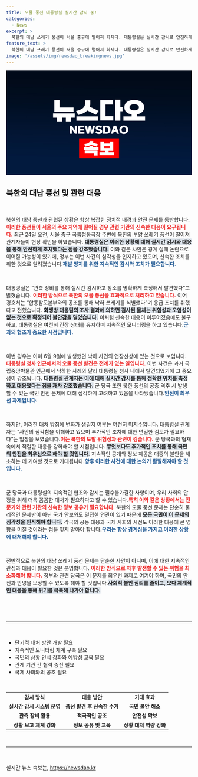 ```yaml
---
title: 오물 풍선 대통령실 실시간 감시 중!
categories:
  - News
excerpt: >
  북한의 대남 쓰레기 풍선이 서울 중구에 떨어져 화제다. 대통령실은 실시간 감시로 안전하게 조치했다며 경계 실패 논란을 차단하고, 군 당국과의 공조로 지속 모니터링 중이라고 밝혔다. 이번 사건의 의미는 무엇일까?
feature_text: >
  북한의 대남 쓰레기 풍선이 서울 중구에 떨어져 화제다. 대통령실은 실시간 감시로 안전하게 조치했다며 경계 실패 논란을 차단하고, 군 당국과의 공조로 지속 모니터링 중이라고 밝혔다. 이번 사건의 의미는 무엇일까?
image: '/assets/img/newsdao_breakingnews.jpg'
---
```


<p><img src="/assets/img/newsdao_breakingnews.jpg" alt="implanttips 속보" /></p>

<h2 data-ke-size="size26">북한의 대남 풍선 및 관련 대응</h2>

<p data-ke-size="size16">&nbsp;</p>

<p>북한의 대남 풍선과 관련된 상황은 항상 복잡한 정치적 배경과 안전 문제를 동반합니다. <b><span style="color: #ee2323;">이러한 풍선들이 서울의 주요 지역에 떨어질 경우 관련 기관의 신속한 대응이 요구됩니다.</span></b> 최근 24일 오전, 서울 중구 국립정동극장 주변에 북한의 부양 쓰레기 풍선이 떨어져 관계자들이 현장 확인을 하였습니다. <b><span style="background-color: #21538527;">대통령실은 이러한 상황에 대해 실시간 감시와 대응을 통해 안전하게 조치했다는 점을 강조했습니다.</span></b> 이와 같은 사안은 경계 실패 논란으로 이어질 가능성이 있기에, 정부는 이번 사건의 심각성을 인지하고 있으며, 신속한 조치를 취한 것으로 알려졌습니다.<b><span style="color: #1a5490;">재발 방지를 위한 지속적인 감시와 조치가 필요합니다.</span></b></p>

<p data-ke-size="size16">&nbsp;</p>

<p>대통령실은 “관측 장비를 통해 실시간 감시하고 장소를 명확하게 측정해서 발견했다”고 밝혔습니다. <b><span style="color: #ee2323;">이러한 방식으로 북한의 오물 풍선을 효과적으로 처리하고 있습니다.</span></b> 이어 경호처는 “합동참모본부와의 공조를 통해 낙하 쓰레기를 식별했다”며 응급 조치를 취했다고 전했습니다. <b><span style="background-color: #21538527;">화생방 대응팀의 조사 결과에 의하면 검사된 물체는 위험성과 오염성이 없는 것으로 확정되어 불안감을 덜었습니다.</span></b> 이처럼 신속한 대응이 이루어졌음에도 불구하고, 대통령실은 여전히 긴장 상태를 유지하며 지속적인 모니터링을 하고 있습니다.<b><span style="color: #1a5490;">군과의 협조가 중요한 시점입니다.</span></b></p>

<p data-ke-size="size16">&nbsp;</p>

<p>이번 경우는 이미 6월 9일에 발생했던 낙하 사건의 연장선상에 있는 것으로 보입니다. <b><span style="color: #ee2323;">대통령실 청사 인근에서의 오물 풍선 발견은 전례가 없는 일입니다.</span></b> 이번 사건은 과거 국립중앙박물관 인근에서 낙하한 사례와 달리 대통령실 청사 내에서 발견되었기에 그 중요성이 강조됩니다. <b><span style="background-color: #21538527;">대통령실 관계자는 이에 대해 실시간 감시를 통해 정확한 위치를 측정하고 대응했다는 점을 재차 강조했습니다.</span></b> 군 당국 또한 북한 풍선의 공중 격추 시 발생할 수 있는 국민 안전 문제에 대해 심각하게 고려하고 있음을 나타냈습니다.<b><span style="color: #1a5490;">안전이 최우선 과제입니다.</span></b> </p>

<p data-ke-size="size16">&nbsp;</p>

<p>하지만, 이러한 대처 방침에 변화가 생길지 여부는 여전히 미지수입니다. 대통령실 관계자는 “사안의 심각함을 이해하고 있으며 추가적인 조치에 대한 면밀한 검토가 필요하다”는 입장을 보였습니다.<b><span style="color: #ee2323;">이는 북한의 도발 위험성과 관련이 깊습니다.</span></b> 군 당국과의 협재속에서 적절한 대응을 강화해야 할 시점입니다. <b><span style="background-color: #21538527;">무엇보다도 추가적인 조치를 통해 국민의 안전을 최우선으로 해야 할 것입니다.</span></b> 지속적인 공개와 정보 제공은 대중의 불안을 해소하는 데 기여할 것으로 기대됩니다.<b><span style="color: #1a5490;">향후 이러한 사건에 대한 논의가 활발해져야 할 것입니다.</span></b></p>

<p data-ke-size="size16">&nbsp;</p>

<p>군 당국과 대통령실의 지속적인 협조와 감시는 필수불가결한 사항이며, 우리 사회의 안정을 위해 더욱 꼼꼼한 대처가 필요하다고 할 수 있습니다.<b><span style="color: #ee2323;">특히 이와 같은 상황에서는 전문가와 관련 기관의 신속한 정보 공유가 필요합니다.</span></b> 북한의 오물 풍선 문제는 단순히 물리적인 문제만이 아닌 국가 안보와도 밀접한 연관이 있기 때문에 <b><span style="background-color: #21538527;">모든 국민이 이 문제의 심각성을 인식해야 합니다.</span></b> 각국의 공동 대응과 국제 사회의 시선도 이러한 대응에 큰 영향을 미칠 것이라는 점을 잊지 말아야 합니다.<b><span style="color: #1a5490;">우리는 항상 경계심을 가지고 이러한 상황에 대처해야 합니다.</span></b></p>

<p data-ke-size="size16">&nbsp;</p>

<p>전반적으로 북한의 대남 쓰레기 풍선 문제는 단순한 사안이 아니며, 이에 대한 지속적인 관심과 대응이 필요한 것은 분명합니다. <b><span style="color: #ee2323;">이러한 방식으로 차후 발생할 수 있는 위험을 최소화해야 합니다.</span></b> 정부와 관련 당국은 이 문제를 최우선 과제로 여겨야 하며, 국민의 안전과 안녕을 보장할 수 있도록 해야 할 것입니다.<b><span style="background-color: #21538527;">사회적 불안 심리를 줄이고, 보다 체계적인 대응을 통해 위기를 극복해 나가야 합니다.</span></b> </p>

<p data-ke-size="size16">&nbsp;</p>

<p><br>
<hr>
<br></p>

<ul>
<li>단기적 대처 방안 개발 필요</li>
<li>지속적인 모니터링 체계 구축 필요</li>
<li>국민의 상황 인식 강화와 예방성 교육 필요</li>
<li>관계 기관 간 협력 증진 필요</li>
<li>국제 사회와의 공조 필요</li>
</ul>

<p><br></p>

<table style="width: 100%; border-collapse: collapse;">
<tr>
<td style="text-align: center; height: 17px;"><b>감시 방식</b></td>
<td style="text-align: center; height: 17px;"><b>대응 방안</b></td>
<td style="text-align: center; height: 17px;"><b>기대 효과</b></td>
</tr>
<tr>
<td style="text-align: center; height: 17px;"><b>실시간 감시 시스템 운영</b></td>
<td style="text-align: center; height: 17px;"><b>풍선 발견 후 신속한 수거</b></td>
<td style="text-align: center; height: 17px;"><b>국민 불안 해소</b></td>
</tr>
<tr>
<td style="text-align: center; height: 17px;"><b>관측 장비 활용</b></td>
<td style="text-align: center; height: 17px;"><b>적극적인 공조</b></td>
<td style="text-align: center; height: 17px;"><b>안전성 확보</b></td>
</tr>
<tr>
<td style="text-align: center; height: 17px;"><b>상황 보고 체계 강화</b></td>
<td style="text-align: center; height: 17px;"><b>정보 공유 및 교육</b></td>
<td style="text-align: center; height: 17px;"><b>상황 대처 역량 강화</b></td>
</tr>
</table>

<p><br>
<hr>
<br></p>
실시간 뉴스 속보는, <a href="https://newsdao.kr" rel="dofollow">https://newsdao.kr</a>


